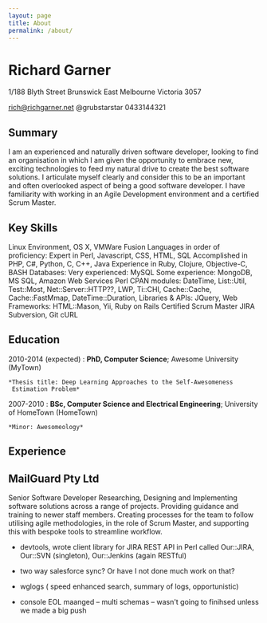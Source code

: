 ```yaml
---
layout: page
title: About
permalink: /about/
---
```


Richard Garner
==============

1/188 Blyth Street
Brunswick East
Melbourne
Victoria 3057

rich@richgarner.net
@grubstarstar
0433144321

Summary
-------

I am an experienced and naturally driven software developer, looking to find an organisation in which I am given the opportunity to embrace new, exciting technologies to feed my natural drive to create the best software solutions. I articulate myself clearly and consider this to be an important and often overlooked aspect of being a good software developer. I have familiarity with working in an Agile Development environment and a certified Scrum Master.

Key Skills
----------

Linux Environment, OS X, VMWare Fusion
Languages in order of proficiency:
Expert in Perl, Javascript, CSS, HTML, SQL
Accomplished in PHP, C#, Python, C, C++, Java
Experience in Ruby, Clojure, Objective-C, BASH
Databases:
Very experienced: MySQL
Some experience: MongoDB, MS SQL, 
Amazon Web Services
Perl CPAN modules: DateTime, List::Util, Test::Most, Net::Server::HTTP??, LWP, Ti::CHI, Cache::Cache, Cache::FastMmap, DateTime::Duration, 
Libraries & APIs:
JQuery, 
Web Frameworks: HTML::Mason, Yii, Ruby on Rails
Certified Scrum Master
JIRA
Subversion, Git
cURL

Education
---------

2010-2014 (expected)
:   **PhD, Computer Science**; Awesome University (MyTown)

    *Thesis title: Deep Learning Approaches to the Self-Awesomeness
     Estimation Problem*

2007-2010
:   **BSc, Computer Science and Electrical Engineering**; University of
    HomeTown (HomeTown)

    *Minor: Awesomeology*

Experience
----------

MailGuard Pty Ltd
-----------------
Senior Software Developer
Researching, Designing and Implementing software solutions across a range of projects. Providing guidance and training to newer staff members. Creating processes for the team to follow utilising agile methodologies, in the role of Scrum Master, and supporting this with bespoke tools to streamline workflow.
- devtools, wrote client library for JIRA REST API in Perl called Our::JIRA, Our::SVN (singleton), Our::Jenkins (again RESTful)

- two way salesforce sync? Or have I not done much work on that?
- wglogs ( speed enhanced search, summary of logs, opportunistic)
- console EOL maanged – multi schemas – wasn't going to finihsed unless we made a big push